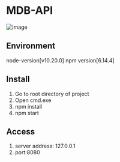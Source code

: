 # MDB-API
![image](https://user-images.githubusercontent.com/104284766/175184310-a96a04c1-e480-44ab-be48-9717c0c70244.png)

## Environment
  node-version[v10.20.0]
  npm version[6.14.4]
## Install
  1. Go to root directory of project
  2. Open cmd.exe
  3. npm install
  4. npm start
## Access
1. server address: 127.0.0.1
2. port:8080

